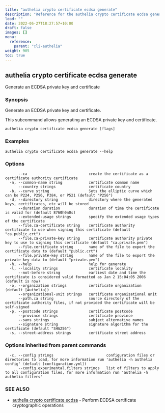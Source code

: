 ```yaml
---
title: "authelia crypto certificate ecdsa generate"
description: "Reference for the authelia crypto certificate ecdsa generate command."
lead: ""
date: 2022-06-27T18:27:57+10:00
draft: false
images: []
menu:
  reference:
    parent: "cli-authelia"
weight: 905
toc: true
---
```


## authelia crypto certificate ecdsa generate

Generate an ECDSA private key and certificate

### Synopsis

Generate an ECDSA private key and certificate.

This subcommand allows generating an ECDSA private key and certificate.

```
authelia crypto certificate ecdsa generate [flags]
```

### Examples

```
authelia crypto certificate ecdsa generate --help
```

### Options

```
      --ca                            create the certificate as a certificate authority certificate
  -n, --common-name string            certificate common name
      --country strings               certificate country
  -b, --curve string                  Sets the elliptic curve which can be P224, P256, P384, or P521 (default "P256")
  -d, --directory string              directory where the generated keys, certificates, etc will be stored
      --duration duration             duration of time the certificate is valid for (default 8760h0m0s)
      --extended-usage strings        specify the extended usage types of the certificate
      --file.ca-certificate string    certificate authority certificate to use when signing this certificate (default "ca.public.crt")
      --file.ca-private-key string    certificate authority private key to use to signing this certificate (default "ca.private.pem")
      --file.certificate string       name of the file to export the certificate data to (default "public.crt")
      --file.private-key string       name of the file to export the private key data to (default "private.pem")
  -h, --help                          help for generate
  -l, --locality strings              certificate locality
      --not-before string             earliest date and time the certificate is considered valid formatted as Jan 2 15:04:05 2006 (default is now)
  -o, --organization strings          certificate organization (default [Authelia])
      --organizational-unit strings   certificate organizational unit
      --path.ca string                source directory of the certificate authority files, if not provided the certificate will be self-signed
  -p, --postcode strings              certificate postcode
      --province strings              certificate province
      --sans strings                  subject alternative names
      --signature string              signature algorithm for the certificate (default "SHA256")
  -s, --street-address strings        certificate street address
```

### Options inherited from parent commands

```
  -c, --config strings                        configuration files or directories to load, for more information run 'authelia -h authelia config' (default [configuration.yml])
      --config.experimental.filters strings   list of filters to apply to all configuration files, for more information run 'authelia -h authelia filters'
```

### SEE ALSO

* [authelia crypto certificate ecdsa](authelia_crypto_certificate_ecdsa.md)	 - Perform ECDSA certificate cryptographic operations

